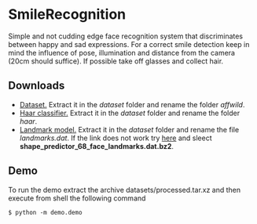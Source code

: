 # SmileRecognition
Simple and not cudding edge face recognition system that discriminates between happy and sad expressions.
For a correct smile detection keep in mind the influence of pose, illumination and distance from the camera (20cm should suffice). 
If possible take off glasses and collect hair.

## Downloads
- [Dataset.](https://ibug.doc.ic.ac.uk/resources/first-affect-wild-challenge/) Extract it in the *dataset* folder and rename the folder *affwild*.
- [Haar classifier.](https://www.kaggle.com/lalitharajesh/haarcascades) Extract it in the *dataset* folder and rename the folder *haar*.
- [Landmark model.](http://dlib.net/files/shape_predictor_68_face_landmarks.dat.bz2) Extract it in the *dataset* folder and rename the file *landmarks.dat*. If the link does not work try [here](http://dlib.net/files/) and sleect **shape_predictor_68_face_landmarks.dat.bz2**.

## Demo
To run the demo extract the archive datasets/processed.tar.xz and then execute from shell the following command
```
$ python -m demo.demo
```